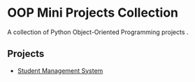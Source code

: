 # OOP Mini Projects Collection

A collection of Python Object-Oriented Programming projects .

## Projects
- [Student Management System](./student-management-system/) 
